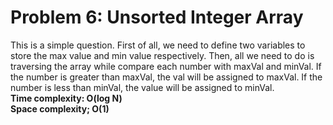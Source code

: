 # Problem 6: Unsorted Integer Array
This is a simple question. First of all, we need to define two variables to store the max value and min value respectively. Then, all we need to do is traversing the array while compare each number with maxVal and minVal. If the number is greater than maxVal, the val will be assigned to maxVal. If the number is less than minVal, the value will be assigned to minVal.<br>
**Time complexity: O(log N)<br>
Space complexity; O(1)**
